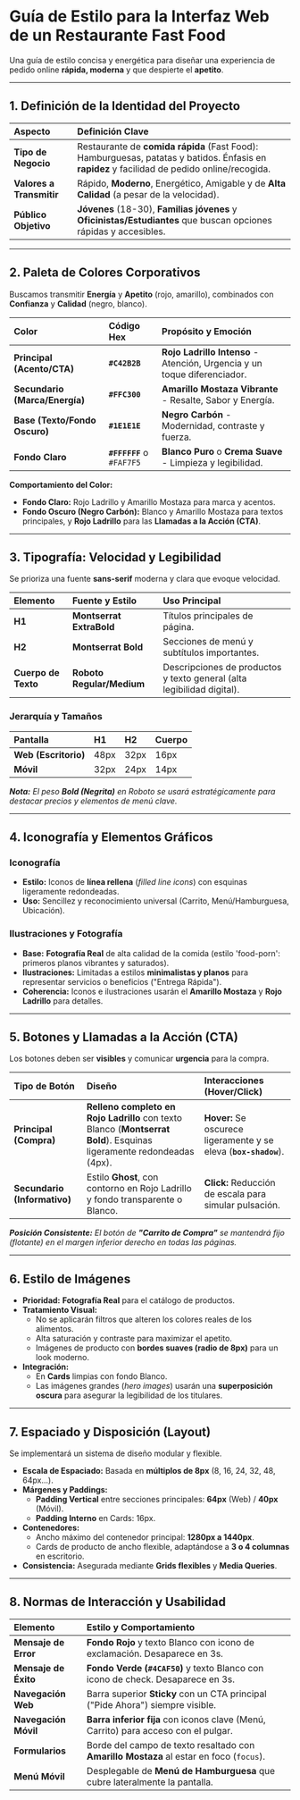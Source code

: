 # Guía de Estilo para la Interfaz Web de un Restaurante Fast Food

Una guía de estilo concisa y energética para diseñar una experiencia de pedido online **rápida, moderna** y que despierte el **apetito**.

---

## 1. Definición de la Identidad del Proyecto

| Aspecto | Definición Clave |
| :--- | :--- |
| **Tipo de Negocio** | Restaurante de **comida rápida** (Fast Food): Hamburguesas, patatas y batidos. Énfasis en **rapidez** y facilidad de pedido online/recogida. |
| **Valores a Transmitir** | Rápido, **Moderno**, Energético, Amigable y de **Alta Calidad** (a pesar de la velocidad). |
| **Público Objetivo** | **Jóvenes** (18-30), **Familias jóvenes** y **Oficinistas/Estudiantes** que buscan opciones rápidas y accesibles. |

---

## 2. Paleta de Colores Corporativos

Buscamos transmitir **Energía** y **Apetito** (rojo, amarillo), combinados con **Confianza** y **Calidad** (negro, blanco).

| Color | Código Hex | Propósito y Emoción |
| :--- | :--- | :--- |
| **Principal (Acento/CTA)** | **`#C42B2B`** | **Rojo Ladrillo Intenso** - Atención, Urgencia y un toque diferenciador. |
| **Secundario (Marca/Energía)** | **`#FFC300`** | **Amarillo Mostaza Vibrante** - Resalte, Sabor y Energía. |
| **Base (Texto/Fondo Oscuro)** | **`#1E1E1E`** | **Negro Carbón** - Modernidad, contraste y fuerza. |
| **Fondo Claro** | **`#FFFFFF`** o `#FAF7F5` | **Blanco Puro** o **Crema Suave** - Limpieza y legibilidad. |

**Comportamiento del Color:**
* **Fondo Claro:** Rojo Ladrillo y Amarillo Mostaza para marca y acentos.
* **Fondo Oscuro (Negro Carbón):** Blanco y Amarillo Mostaza para textos principales, y **Rojo Ladrillo** para las **Llamadas a la Acción (CTA)**.

---

## 3. Tipografía: Velocidad y Legibilidad

Se prioriza una fuente **sans-serif** moderna y clara que evoque velocidad.

| Elemento | Fuente y Estilo | Uso Principal |
| :--- | :--- | :--- |
| **H1** | **Montserrat ExtraBold** | Títulos principales de página. |
| **H2** | **Montserrat Bold** | Secciones de menú y subtítulos importantes. |
| **Cuerpo de Texto** | **Roboto Regular/Medium** | Descripciones de productos y texto general (alta legibilidad digital). |

### Jerarquía y Tamaños

| Pantalla | H1 | H2 | Cuerpo |
| :--- | :--- | :--- | :--- |
| **Web (Escritorio)** | 48px | 32px | 16px |
| **Móvil** | 32px | 24px | 14px |

***Nota:*** *El peso **Bold (Negrita)** en Roboto se usará estratégicamente para destacar precios y elementos de menú clave.*

---

## 4. Iconografía y Elementos Gráficos

### Iconografía
* **Estilo:** Iconos de **línea rellena** (*filled line icons*) con esquinas ligeramente redondeadas.
* **Uso:** Sencillez y reconocimiento universal (Carrito, Menú/Hamburguesa, Ubicación).

### Ilustraciones y Fotografía
* **Base:** **Fotografía Real** de alta calidad de la comida (estilo 'food-porn': primeros planos vibrantes y saturados).
* **Ilustraciones:** Limitadas a estilos **minimalistas y planos** para representar servicios o beneficios ("Entrega Rápida").
* **Coherencia:** Iconos e ilustraciones usarán el **Amarillo Mostaza** y **Rojo Ladrillo** para detalles.

---

## 5. Botones y Llamadas a la Acción (CTA)

Los botones deben ser **visibles** y comunicar **urgencia** para la compra.

| Tipo de Botón | Diseño | Interacciones (Hover/Click) |
| :--- | :--- | :--- |
| **Principal (Compra)** | **Relleno completo en Rojo Ladrillo** con texto Blanco (**Montserrat Bold**). Esquinas ligeramente redondeadas (4px). | **Hover:** Se oscurece ligeramente y se eleva (**`box-shadow`**). |
| **Secundario (Informativo)** | Estilo **Ghost**, con contorno en Rojo Ladrillo y fondo transparente o Blanco. | **Click:** Reducción de escala para simular pulsación. |

***Posición Consistente:*** *El botón de **"Carrito de Compra"** se mantendrá fijo (flotante) en el margen inferior derecho en todas las páginas.*

---

## 6. Estilo de Imágenes

* **Prioridad:** **Fotografía Real** para el catálogo de productos.
* **Tratamiento Visual:**
    * No se aplicarán filtros que alteren los colores reales de los alimentos.
    * Alta saturación y contraste para maximizar el apetito.
    * Imágenes de producto con **bordes suaves (radio de 8px)** para un look moderno.
* **Integración:**
    * En **Cards** limpias con fondo Blanco.
    * Las imágenes grandes (*hero images*) usarán una **superposición oscura** para asegurar la legibilidad de los titulares.

---

## 7. Espaciado y Disposición (Layout)

Se implementará un sistema de diseño modular y flexible.

* **Escala de Espaciado:** Basada en **múltiplos de 8px** (8, 16, 24, 32, 48, 64px...).
* **Márgenes y Paddings:**
    * **Padding Vertical** entre secciones principales: **64px** (Web) / **40px** (Móvil).
    * **Padding Interno** en Cards: 16px.
* **Contenedores:**
    * Ancho máximo del contenedor principal: **1280px a 1440px**.
    * Cards de producto de ancho flexible, adaptándose a **3 o 4 columnas** en escritorio.
* **Consistencia:** Asegurada mediante **Grids flexibles** y **Media Queries**.

---

## 8. Normas de Interacción y Usabilidad

| Elemento | Estilo y Comportamiento |
| :--- | :--- |
| **Mensaje de Error** | **Fondo Rojo** y texto Blanco con icono de exclamación. Desaparece en 3s. |
| **Mensaje de Éxito** | **Fondo Verde (`#4CAF50`)** y texto Blanco con icono de check. Desaparece en 3s. |
| **Navegación Web** | Barra superior **Sticky** con un CTA principal ("Pide Ahora") siempre visible. |
| **Navegación Móvil** | **Barra inferior fija** con iconos clave (Menú, Carrito) para acceso con el pulgar. |
| **Formularios** | Borde del campo de texto resaltado con **Amarillo Mostaza** al estar en foco (`focus`). |
| **Menú Móvil** | Desplegable de **Menú de Hamburguesa** que cubre lateralmente la pantalla. |